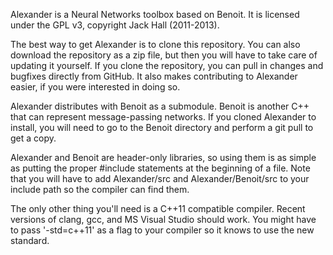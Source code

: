 Alexander is a Neural Networks toolbox based on Benoit. It is licensed under the GPL v3, copyright Jack Hall (2011-2013). 

The best way to get Alexander is to clone this repository. 
You can also download the repository as a zip file, but then you will have to take care of updating it yourself. 
If you clone the repository, you can pull in changes and bugfixes directly from GitHub. 
It also makes contributing to Alexander easier, if you were interested in doing so. 

Alexander distributes with Benoit as a submodule. 
Benoit is another C++ that can represent message-passing networks. 
If you cloned Alexander to install, you will need to go to the Benoit directory and perform a git pull to get a copy. 

Alexander and Benoit are header-only libraries, so using them is as simple as putting the proper #include statements at the beginning of a file. 
Note that you will have to add Alexander/src and Alexander/Benoit/src to your include path so the compiler can find them.

The only other thing you'll need is a C++11 compatible compiler. 
Recent versions of clang, gcc, and MS Visual Studio should work. 
You might have to pass '-std=c++11' as a flag to your compiler so it knows to use the new standard.

